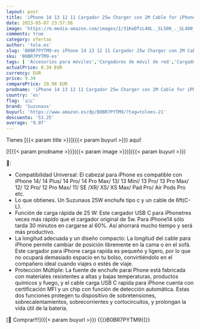 ```yaml
---
layout: post
title: 'iPhone 14 13 12 11 Cargador 25w Charger con 2M Cable for iPhone 14 13 12 11 Pro MAX Plus X XS XR SE Suzunaus USBC Enchufe Rápido Corriente Adaptador Cabezal Tipo C Carga Pared Charger Corrient'
date: 2023-05-07 23:57:56
image: 'https://m.media-amazon.com/images/I/31KeDTzL48L._SL500_._SL400_.jpg'
comments: true
category: ofertas
author: 'tole.es'
slug: 'B0BR7PYTM9-es iPhone 14 13 12 11 Cargador 25w Charger con 2M Cable for...'
sku: 'B0BR7PYTM9-es'
tags: [ 'Accesorios para móviles','Cargadores de móvil de red','Cargadores para móviles','Comunicación móvil y accesorios','Electrónica','iphone','suzunaus','🇪🇸', ]
actualPrice: 9.34 EUR
currency: EUR
price: 9.34
comparePrice: 19.98 EUR
prodname: 'iPhone 14 13 12 11 Cargador 25w Charger con 2M Cable for iPhone 14 13 12 11 Pro MAX Plus X XS XR SE Suzunaus USBC Enchufe Rápido Corriente Adaptador Cabezal Tipo C Carga Pared Charger Corrient'
country: 'es'
flag: '🇪🇸'
brand: 'Suzunaus'
buyurl: 'https://www.amazon.es/dp/B0BR7PYTM9/?tag=tolees-21'
descuento: '53.25'
average: '9.07'
---
```


Tienes [{{< param title >}}]({{< param buyurl >}}) aqui!

[![{{< param prodname >}}]({{< param image >}})]({{< param buyurl >}})

🔎:

- Compatibilidad Universal: El cabezal para iPhone es compatible con iPhone 14/ 14 Plus/ 14 Pro/ 14 Pro Max/ 13/ 13 Mini/ 13 Pro/ 13 Pro Max/ 12/ 12 Pro/ 12 Pro Max/ 11/ SE /XR/ XS/ XS Max/ Pad Pro/ Air Pods Pro etc.
- Lo que obtienes. Un Suzunaus 25W enchufe tipo c y un cable de 6ft(C-L).
- Función de carga rápida de 25 W: Este cargador USB C para iPhonetres veces más rápido que el cargador original de 5w. Para iPhone14 sólo tarda 30 minutos en cargarse al 60%. Así ahorrará mucho tiempo y será más productivo.
- La longitud adecuada y un diseño compacto: La longitud del cable para iPhone permite cambiar de posición libremente en la cama o en el sofá. Este cargador para iPhone carga rapida es pequeño y ligero, por lo que no ocupará demasiado espacio en tu bolso, convirtiéndolo en el compañero ideal cuando viajes o estés de viaje.
- Protección Múltiple: La fuente de enchufe parai Phone está fabricada con materiales resistentes a altas y bajas temperaturas, productos químicos y fuego, y el cable carga USB C rapida para iPhone cuenta con certificación MFI y un chip con función de detección automática. Estas dos funciones protegen tu dispositivo de sobretensiones, sobrecalentamientos, sobrecorrientes y cortocircuitos, y prolongan la vida útil de la batería.

[🛒 Comprar!!!]({{< param buyurl >}})
{{<world>}}B0BR7PYTM9{{</world>}}
